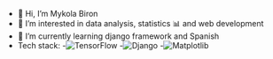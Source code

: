 - 👋 Hi, I’m Mykola Biron
- 👀 I’m interested in data analysis, statistics 📊 and web development
- 🌱 I’m currently learning django framework and Spanish
- Tech stack:
-![TensorFlow](https://img.shields.io/badge/TensorFlow-FF6F00?style=for-the-badge&logo=tensorflow&logoColor=white)
-![Django](https://img.shields.io/badge/Django-092E20?style=for-the-badge&logo=django&logoColor=white)
-![Matplotlib](https://img.shields.io/badge/Matplotlib-11557C?style=for-the-badge&logo=matplotlib&logoColor=white)




